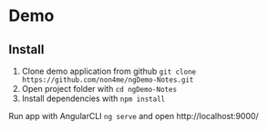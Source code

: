 # Demo


## Install
1. Clone demo application from github `git clone https://github.com/non4me/ngDemo-Notes.git`
2. Open project folder with `cd ngDemo-Notes`
2. Install dependencies with `npm install`

Run app with AngularCLI `ng serve` and open http://localhost:9000/
